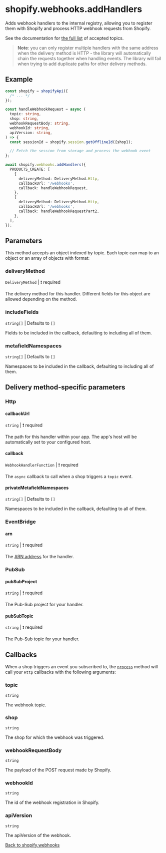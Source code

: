 # shopify.webhooks.addHandlers

Adds webhook handlers to the internal registry, allowing you to register them with Shopify and process HTTP webhook requests from Shopify.

See the documentation for [the full list](https://shopify.dev/api/admin-graphql/latest/enums/WebhookSubscriptionTopic) of accepted topics.

> **Note**: you can only register multiple handlers with the same address when the delivery method is HTTP - the library will automatically chain the requests together when handling events.
> The library will fail when trying to add duplicate paths for other delivery methods.

## Example

```ts
const shopify = shopifyApi({
  /* ... */
});

const handleWebhookRequest = async (
  topic: string,
  shop: string,
  webhookRequestBody: string,
  webhookId: string,
  apiVersion: string,
) => {
  const sessionId = shopify.session.getOfflineId({shop});

  // Fetch the session from storage and process the webhook event
};

await shopify.webhooks.addHandlers({
  PRODUCTS_CREATE: [
    {
      deliveryMethod: DeliveryMethod.Http,
      callbackUrl: '/webhooks',
      callback: handleWebhookRequest,
    },
    {
      deliveryMethod: DeliveryMethod.Http,
      callbackUrl: '/webhooks',
      callback: handleWebhookRequestPart2,
    },
  ],
});
```

## Parameters

This method accepts an object indexed by topic. Each topic can map to an object or an array of objects with format:

### deliveryMethod

`DeliveryMethod` | :exclamation: required

The delivery method for this handler. Different fields for this object are allowed depending on the method.

### includeFields

`string[]` | Defaults to `[]`

Fields to be included in the callback, defaulting to including all of them.

### metafieldNamespaces

`string[]` | Defaults to `[]`

Namespaces to be included in the callback, defaulting to including all of them.

## Delivery method-specific parameters

### Http

#### callbackUrl

`string` | :exclamation: required

The path for this handler within your app. The app's host will be automatically set to your configured host.

#### callback

`WebhookHandlerFunction` | :exclamation: required

The `async` callback to call when a shop triggers a `topic` event.

#### privateMetafieldNamespaces

`string[]` | Defaults to `[]`

Namespaces to be included in the callback, defaulting to all of them.

### EventBridge

#### arn

`string` | :exclamation: required

The [ARN address](https://docs.aws.amazon.com/eventbridge/latest/APIReference/API_EventSource.html) for the handler.

### PubSub

#### pubSubProject

`string` | :exclamation: required

The Pub-Sub project for your handler.

#### pubSubTopic

`string` | :exclamation: required

The Pub-Sub topic for your handler.

## Callbacks

When a shop triggers an event you subscribed to, the [`process`](./process.md) method will call your `Http` callbacks with the following arguments:

### topic

`string`

The webhook topic.

### shop

`string`

The shop for which the webhook was triggered.

### webhookRequestBody

`string`

The payload of the POST request made by Shopify.

### webhookId

`string`

The id of the webhook registration in Shopify.

### apiVersion

`string`

The apiVersion of the webhook.

[Back to shopify.webhooks](./README.md)
